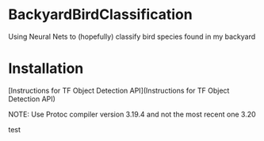 # BackyardBirdClassification
Using Neural Nets to (hopefully) classify bird species found in my backyard

# Installation

[Instructions for TF Object Detection API](Instructions for TF Object Detection API)

NOTE: Use Protoc compiler version 3.19.4 and not the most recent one 3.20

test

